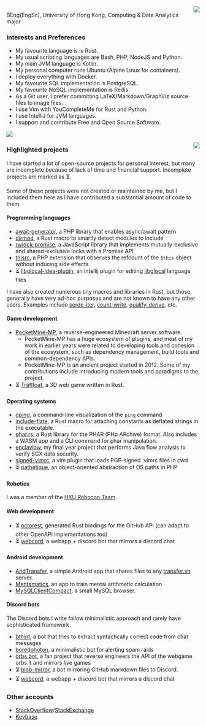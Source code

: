 <img src="https://github-readme-stats.vercel.app/api?username=SOF3&theme=vue&show_icons=true&count_private=true&include_all_commits=true" align="right"/>

BEng(EngSc), University of Hong Kong, Computing &amp; Data Analytics major

### Interests and Preferences
- My favourite language is is Rust.
- My usual scripting languages are Bash, PHP, NodeJS and Python.
- My main JVM language is Kotlin.
- My personal computer runs Ubuntu (Alpine Linux for containers).
- I deploy everything with Docker.
- My favourite SQL implementation is PostgreSQL.
- My favourite NoSQL implementation is Redis.
- As a Git user, I prefer committing LaTeX/Markdown/GraphViz source files to image files.
- I use Vim with YouCompleteMe for Rust and Python.
- I use IntelliJ for JVM languages.
- I support and contribute Free and Open Source Software.

![](https://github-profile-trophy.vercel.app/?username=SOF3)

<img src="https://github-contribution-stats.vercel.app/api/?username=SOF3&theme=vue-dark&show_icons=true&count_private=true&include_all_commits=true" align="right"/>

### Highlighted projects
I have started a lot of open-source projects for personal interest,
but many are incomplete because of lack of time and financial support.
Incomplete projects are marked as :hourglass_flowing_sand:.

Some of these projects were not created or maintained by me,
but I included them here as I have contributed a substantial amount of code to them.

#### Programming languages
- [await-generator](https://github.com/SOF3/await-generator), a PHP library that enables async/await pattern
- [dirmod](https://github.com/SOF3/dirmod), a Rust macro to smartly detect modules to include
- [rwlock-promise](https://github.com/SOF#/rwlock-promise), a JavaScript library that implements mutually-exclusive and shared-exclusive locks with a Promise API
- [thisrc](https://github.com/SOF3/php-ext-thisrc), a PHP extension that observes the refcount of the `$this` object without inducing side effects
- :hourglass_flowing_sand: [libglocal-idea-plugin](libglocal-idea-plugin), an intellij plugin for editing [libglocal](https://github.com/SOF3/libglocal) language files

I have also created numerous tiny macros and libraries in Rust,
but those generally have very ad-hoc purposes
and are not known to have any other users.
Examples include [serde-iter](https://github.com/SOF3/serde-iter),
[count-write](https://github.com/SOF3/count-write),
[qualify-derive](https://github.com/SOF3/qualify-derive), etc.

#### Game development
- [PocketMine-MP](https://github.com/pmmp/PocketMine-MP), a reverse-engineered Minecraft server software.
  - PocketMine-MP has a huge ecosystem of plugins, and most of my work in earlier years were related to developing tools and cohesion of the ecosystem,
    such as dependency management, build tools and common-dependency APIs.
  - PocketMine-MP is an ancient project started in 2012. Some of my contributions include introducing modern tools and paradigms to the project.
- :hourglass_flowing_sand: [Traffloat](https://github.com/traffloat/traffloat), a 3D web game written in Rust.

#### Operating systems
- [gping](https://github.com/orf/gping), a command-line visualization of the `ping` command
- [include-flate](https://github.com/SOF3/include-flate), a Rust macro for attaching constants as deflated strings in the executable.
- [phar.rs](https://github.com/SOF3/phar.rs), a Rust library for the PHAR (PHp ARchive) format. Also includes a WASM app and a CLI command for phar manipulation.
- [enclavlow](https://github.com/SOF3/enclavlow), my final year project that performs Java flow analysis to verify SGX data security.
- [signed-vimrc](https://github.com/SOF3/signed-vimrc), a vim plugin that loads PGP-signed .vimrc files in cwd
- :hourglass_flowing_sand: [pathetique](https://github.com/SOF3/pathetique), an object-oriented abstraction of OS paths in PHP

#### Robotics
I was a member of the [HKU Robocon Team](https://github.com/m2robocon).

#### Web development
- :hourglass_flowing_sand: [octorest](https://github.com/SOF3/octorest), generated Rust bindings for the GitHub API (can adapt to other OpenAPI implementations too)
- :hourglass_flowing_sand: [webcord](https://github.com/SOF3/webcord), a webapp + discord bot that mirrors a discord chat

#### Android development
- [AndTransfer](https://github.com/SOF3/AndTransfer), a simple Android app that shares files to any [transfer.sh](https://transfer.sh) server.
- [Mentamatics](https://github.com/SOF3/Mentamatics), an app to train mental arithmetic calculation
- [MySQLClientCompact](https://github.com/SOF3/MySQLClientCompact), a small MySQL browser.

#### Discord bots
The Discord bots I write follow minimalistic approach
and rarely have sophisticated framework.

- [bthint](https://github.com/SOF3/bthint), a bot that tries to extract syntactically correct code from chat messages
- [boredphoton](https://github.com/pmmp/boredphoton), a minimalistic bot for alerting spam raids
- [orbs.bot](https://github.com/SOF3/orbs.bot), a fan project that reverse engineers the API of the webgame orbs.it and mirrors live games
- :hourglass_flowing_sand: [blob-mirror](https://SOF3/blob-mirror), a bot mirroring GitHub markdown files to Discord.
- :hourglass_flowing_sand: [webcord](https://github.com/SOF3/webcord), a webapp + discord bot that mirrors a discord chat

### Other accounts
- [StackOverflow](https://stackoverflow.com/users/3990767/sofe)/[StackExchange](https://stackexchange.com/users/4958971/sofe)
- [Keybase](https://keybase.io/sofe)
